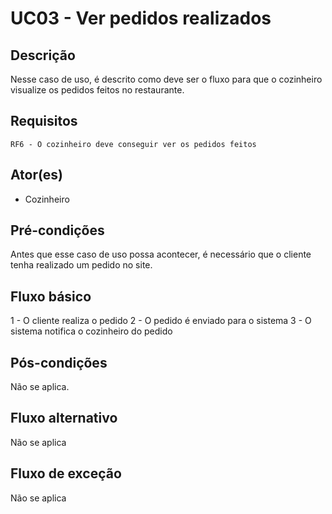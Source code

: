 # UC03 - Ver pedidos realizados

## Descrição
Nesse caso de uso, é descrito como deve ser o fluxo para que o cozinheiro visualize os pedidos feitos no restaurante.

## Requisitos
    RF6 - O cozinheiro deve conseguir ver os pedidos feitos


## Ator(es)
 - Cozinheiro


## Pré-condições
Antes que esse caso de uso possa acontecer, é necessário que o cliente tenha realizado um pedido no site.

## Fluxo básico
1 - O cliente realiza o pedido
2 - O pedido é enviado para o sistema
3 - O sistema notifica o cozinheiro do pedido

## Pós-condições
Não se aplica.

## Fluxo alternativo
Não se aplica

## Fluxo de exceção
Não se aplica



 